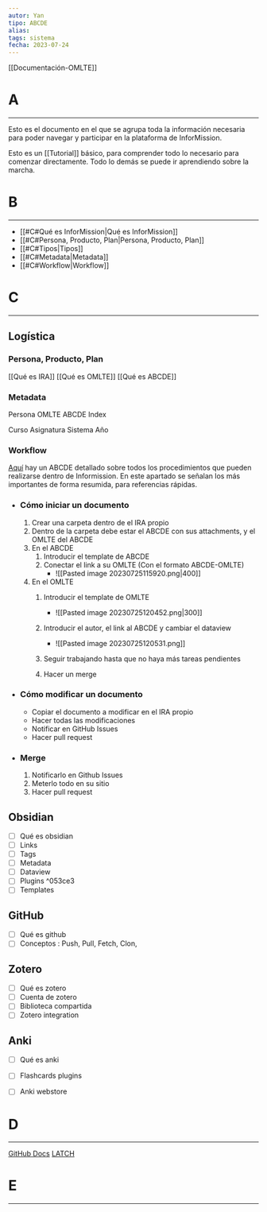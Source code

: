 ```yaml
---
autor: Yan
tipo: ABCDE
alias:
tags: sistema
fecha: 2023-07-24
---
```

[[Documentación-OMLTE]]


# A
- - -
Esto es el documento en el que se agrupa toda la información necesaria para poder navegar y participar en la plataforma de InforMission.

Esto es un [[Tutorial]] básico, para comprender todo lo necesario para comenzar directamente. Todo lo demás se puede ir aprendiendo sobre la marcha.

# B
- - -
- [[#C#Qué es InforMission|Qué es InforMission]]
- [[#C#Persona, Producto, Plan|Persona, Producto, Plan]]
- [[#C#Tipos|Tipos]]
- [[#C#Metadata|Metadata]]
- [[#C#Workflow|Workflow]]

# C
- - -

## Logística
### Persona, Producto, Plan

[[Qué es IRA]]
[[Qué es OMLTE]]
[[Qué es ABCDE]]

### Metadata
Persona
OMLTE
ABCDE
Index

Curso
Asignatura
Sistema
Año

### Workflow

[Aquí](Workflow) hay un ABCDE detallado sobre todos los procedimientos que pueden realizarse dentro de Informission. En este apartado se señalan los más importantes de forma resumida, para referencias rápidas. 

- ### Cómo iniciar un documento
	1. Crear una carpeta dentro de el IRA propio
	2. Dentro de la carpeta debe estar el ABCDE con sus attachments, y el OMLTE del ABCDE
	3. En el ABCDE 
		1. Introducir el template de ABCDE
		2. Conectar el link a su OMLTE (Con el formato ABCDE-OMLTE)
			- ![[Pasted image 20230725115920.png|400]]
	4. En el OMLTE
		1. Introducir el template de OMLTE
			-  ![[Pasted image 20230725120452.png|300]]
		2. Introducir el autor, el link al ABCDE y cambiar el dataview
			- ![[Pasted image 20230725120531.png]]

		3. Seguir trabajando hasta que no haya más tareas pendientes
		4. Hacer un merge
- ### Cómo modificar un documento
	- Copiar el documento a modificar en el IRA propio
	- Hacer todas las modificaciones
	- Notificar en GitHub Issues
	- Hacer pull request
- ### Merge
	1. Notificarlo en Github Issues
	2. Meterlo todo en su sitio
	3. Hacer pull request

## Obsidian

- [ ] Qué es obsidian
- [ ] Links
- [ ] Tags
- [ ] Metadata
- [ ] Dataview
- [ ] Plugins ^053ce3
- [ ] Templates

## GitHub

- [ ] Qué es github
- [ ] Conceptos : Push, Pull, Fetch, Clon, 

## Zotero

- [ ] Qué es zotero
- [ ] Cuenta de zotero
- [ ] Biblioteca compartida
- [ ] Zotero integration

## Anki

- [ ] Qué es anki
- [ ] Flashcards plugins
- [ ] Anki webstore



# D
- - -

[GitHub Docs](https://git-scm.com/book/en/v2 )
[LATCH](https://medium.com/@niveditachandra/latch-information-architecture-from-the-eyes-of-an-urban-indian-user-efd474a7bb37) 


# E
- - -